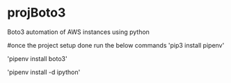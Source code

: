 # projBoto3
Boto3 automation of AWS instances using python


#once the project setup done run the below commands
'pip3 install pipenv'

'pipenv install boto3'

'pipenv install -d ipython'
